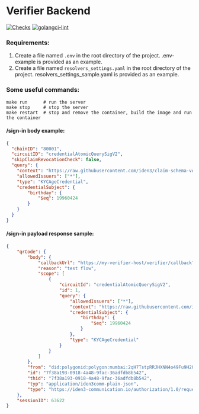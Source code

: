 # Verifier Backend
[![Checks](https://github.com/0xPolygonID/verifier-backend/actions/workflows/checks.yml/badge.svg)](https://github.com/0xPolygonID/verifier-backend/actions/workflows/checks.yml)
[![golangci-lint](https://github.com/0xPolygonID/verifier-backend/actions/workflows/golangci-lint.yml/badge.svg)](https://github.com/0xPolygonID/verifier-backend/actions/workflows/golangci-lint.yml)

### Requirements:
1. Create a file named `.env` in the root directory of the project. .env-example is provided as an example.
2. Create a file named `resolvers_settings.yaml` in the root directory of the project. resolvers_settings_sample.yaml is provided as an example.

### Some useful commands:

```shell
make run      # run the server
make stop     # stop the server
make restart  # stop and remove the container, build the image and run the container
```



#### /sign-in body example:

```json
{
  "chainID": "80001",
  "circuitID": "credentialAtomicQuerySigV2",
  "skipClaimRevocationCheck": false, 
  "query": {
    "context": "https://raw.githubusercontent.com/iden3/claim-schema-vocab/main/schemas/json-ld/kyc-v3.json-ld",
    "allowedIssuers": ["*"],
    "type": "KYCAgeCredential",
    "credentialSubject": {
        "birthday": {
            "$eq": 19960424
        }
    }
  }
}
```

#### /sign-in payload response sample:

```json
{
    "qrCode": {
        "body": {
            "callbackUrl": "https://my-verifier-host/verifier/callback?sessionID=63622",
            "reason": "test flow",
            "scope": [
                {
                    "circuitId": "credentialAtomicQuerySigV2",
                    "id": 1,
                    "query": {
                        "allowedIssuers": ["*"],
                        "context": "https://raw.githubusercontent.com/iden3/claim-schema-vocab/main/schemas/json-ld/kyc-v3.json-ld",
                        "credentialSubject": {
                            "birthday": {
                                "$eq": 19960424
                            }
                        },
                        "type": "KYCAgeCredential"
                    }
                }
            ]
        },
        "from": "did:polygonid:polygon:mumbai:2qH7TstpRRJHXNN4o49Fu9H2Qismku8hQeUxDVrjqT",
        "id": "7f38a193-0918-4a48-9fac-36adfdb8b542",
        "thid": "7f38a193-0918-4a48-9fac-36adfdb8b542",
        "typ": "application/iden3comm-plain-json",
        "type": "https://iden3-communication.io/authorization/1.0/request"
    },
    "sessionID": 63622
}
```